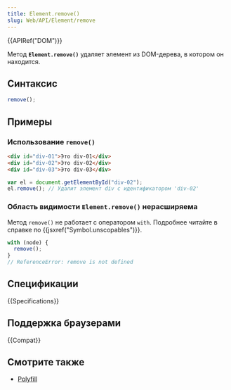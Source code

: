 ```yaml
---
title: Element.remove()
slug: Web/API/Element/remove
---
```


{{APIRef("DOM")}}

Метод **`Element.remove()`** удаляет элемент из DOM-дерева, в котором он находится.

## Синтаксис

```js
remove();
```

## Примеры

### Использование `remove()`

```html
<div id="div-01">Это div-01</div>
<div id="div-02">Это div-02</div>
<div id="div-03">Это div-03</div>
```

```js
var el = document.getElementById("div-02");
el.remove(); // Удалит элемент div с идентификатором 'div-02'
```

### Область видимости `Element.remove()` нерасширяема

Метод `remove()` не работает с оператором `with`.
Подробнее читайте в справке по {{jsxref("Symbol.unscopables")}}.

```js
with (node) {
  remove();
}
// ReferenceError: remove is not defined
```

## Спецификации

{{Specifications}}

## Поддержка браузерами

{{Compat}}

## Смотрите также

- [Polyfill](https://github.com/chenzhenxi/element-remove)

